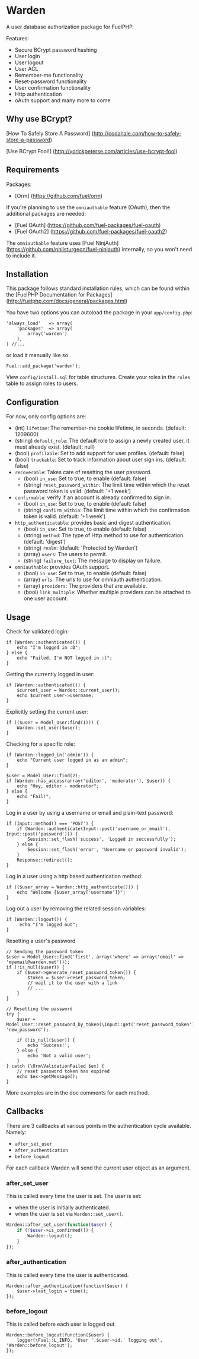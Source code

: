 # Warden

A user database authorization package for FuelPHP.

Features:

+ Secure BCrypt password hashing
+ User login
+ User logout
+ User ACL
+ Remember-me functionality
+ Reset-password functionality
+ User confirmation functionality
+ Http authentication
+ oAuth support
and many more to come

## Why use BCrypt?

[How To Safely Store A Password] (http://codahale.com/how-to-safely-store-a-password)

[Use BCrypt Fool!] (http://yorickpeterse.com/articles/use-bcrypt-fool)

## Requirements

Packages:

+ [Orm] (https://github.com/fuel/orm)

If you're planning to use the `omniauthable` feature (OAuth), then the additional
packages are needed:

+ [Fuel OAuth]  (https://github.com/fuel-packages/fuel-oauth)
+ [Fuel OAuth2] (https://github.com/fuel-packages/fuel-oauth2)

The `omniauthable` feature uses [Fuel NinjAuth] (https://github.com/philsturgeon/fuel-ninjauth) internally, so you won't need to
include it.

## Installation

This package follows standard installation rules, which can be found within the [FuelPHP Documentation for Packages] (http://fuelphp.com/docs/general/packages.html)

You have two options you can autoload the package in your `app/config.php`:

    'always_load'	=> array(
        'packages'	=> array(
            array('warden')
        ),
    ) //...

or load it manually like so

    Fuel::add_package('warden');

View `config/install.sql` for table structures.
Create your roles in the `roles` table to assign roles to users.

## Configuration
For now, only config options are:

+ (int) `lifetime`: The remember-me cookie lifetime, in seconds. (default: 1209600)
+ (string) `default_role`: The default role to assign a newly created user, it must already exist. (default: null)
+ (bool) `profilable`: Set to add support for user profiles. (default: false)
+ (bool) `trackable`: Set to track information about user sign ins. (default: false)
+ `recoverable`: Takes care of resetting the user password.
    + (bool) `in_use`: Set to true, to enable (default: false)
    + (string) `reset_password_within`: The limit time within which the reset password token is valid. (default: '+1 week')
+ `confirmable`: verify if an account is already confirmed to sign in.
    + (bool) `in_use`: Set to true, to enable (default: false)
    + (string) `confirm_within`: The limit time within which the confirmation token is valid. (default: '+1 week')
+ `http_authenticatable`: provides basic and digest authentication.
    + (bool) `in_use`: Set to true, to enable (default: false)
    + (string) `method`: The type of Http method to use for authentication. (default: 'digest')
    + (string) `realm`: (default: 'Protected by Warden')
    + (array) `users`: The users to permit.
    + (string) `failure_text`: The message to display on failure.
+ `omniauthable`: provides OAuth support.
    + (bool) `in_use`: Set to true, to enable (default: false)
    + (array) `urls`: The urls to use for omniauth authentication.
    + (array) `providers`: The providers that are available.
    + (bool) `link_multiple`: Whether multiple providers can be attached to one user account.

## Usage

Check for validated login:

    if (Warden::authenticated()) {
        echo "I'm logged in :D";
    } else {
        echo "Failed, I'm NOT logged in :(";
    }

Getting the currently logged in user:

    if (Warden::authenticated()) {
        $current_user = Warden::current_user();
        echo $current_user->username;
    }

Explicitly setting the current user:

    if (($user = Model_User:find(1))) {
        Warden::set_user($user);
    }

Checking for a specific role:

    if (Warden::logged_in('admin')) {
        echo "Current user logged in as an admin";
    }

    $user = Model_User::find(2);
    if (Warden::has_access(array('editor', 'moderator'), $user)) {
        echo "Hey, editor - moderator";
    } else {
        echo "Fail!";
    }

Log in a user by using a username or email and plain-text password:

    if (Input::method() === 'POST') {
        if (Warden::authenticate(Input::post('username_or_email'), Input::post('password'))) {
            Session::set_flash('success', 'Logged in successfully');
        } else {
            Session::set_flash('error', 'Username or password invalid');
        }
        Response::redirect();
    }

Log in a user using a http based authentication method:

    if (($user_array = Warden::http_authenticate())) {
        echo "Welcome {$user_array['username']}";
    }

Log out a user by removing the related session variables:

    if (Warden::logout()) {
         echo "I'm logged out";
    }

Resetting a user's password

    // Sending the password token
    $user = Model_User::find('first', array('where' => array('email' => 'myemail@warden.net')));
    if (!is_null($user)) {
        if ($user->generate_reset_password_token()) {
            $token = $user->reset_password_token;
            // mail it to the user with a link
            // ...
        }
    }

    // Resetting the password
    try {
        $user = Model_User::reset_password_by_token(\Input::get('reset_password_token'), 'new_password');

        if (!is_null($user)) {
            echo 'Success!';
        } else {
            echo 'Not a valid user';
        }
    } catch (\Orm\ValidationFailed $ex) {
        // reset password token has expired
        echo $ex->getMessage();
    }


More examples are in the doc comments for each method.

## Callbacks

There are 3 callbacks at various points in the authentication cycle available. Namely:

+ `after_set_user`
+ `after_authentication`
+ `before_logout`

For each callback Warden will send the current user object as an argument.

### after_set_user

This is called every time the user is set. The user is set:

+ when the user is initially authenticated.
+ when the user is set via `Warden::set_user()`.

```php
Warden::after_set_user(function($user) {
    if (!$user->is_confirmed()) {
        Warden::logout();
    }
});
```

### after_authentication

This is called every time the user is authenticated.

    Warden::after_authentication(function($user) {
        $user->last_login = time();
    });

### before_logout

This is called before each user is logged out.

    Warden::before_logout(function($user) {
        logger(\Fuel::L_INFO, 'User '.$user->id.' logging out', 'Warden::before_logout');
    });